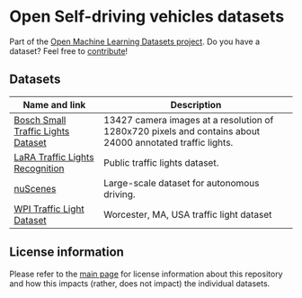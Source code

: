 # Open Self-driving vehicles datasets
Part of the [Open Machine Learning Datasets project](https://github.com/meetaime/open-machine-learning-datasets/blob/master/README.md). Do you have a dataset? Feel free to [contribute](https://github.com/meetaime/open-machine-learning-datasets/blob/master/README.md)!

## Datasets
| Name and link | Description |
| ---- | ----------- |
| [Bosch Small Traffic Lights Dataset](https://hci.iwr.uni-heidelberg.de/node/6132) | 13427 camera images at a resolution of 1280x720 pixels and contains about 24000 annotated traffic lights.
| [LaRA Traffic Lights Recognition](http://www.lara.prd.fr/benchmarks/trafficlightsrecognition) | Public traffic lights dataset.
| [nuScenes](https://www.nuscenes.org) | Large-scale dataset for autonomous driving.
| [WPI Traffic Light Dataset](http://computing.wpi.edu/dataset.html) | Worcester, MA, USA traffic light dataset

## License information
Please refer to the [main page](https://github.com/meetaime/open-machine-learning-datasets/blob/master/README.md) for license information about this repository and how this impacts (rather, does not impact) the individual datasets.